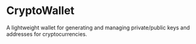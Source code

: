 # CryptoWallet
A lightweight wallet for generating and managing private/public keys and addresses for cryptocurrencies.
